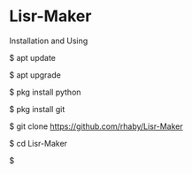 # Lisr-Maker

Installation and Using

$ apt update

$ apt upgrade

$ pkg install python

$ pkg install git

$ git clone https://github.com/rhaby/Lisr-Maker

$ cd Lisr-Maker

$ 
